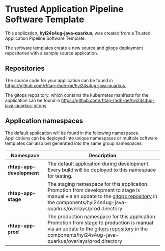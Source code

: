 # Trusted Application Pipeline Software Template

This application, **hyi24s4ug-java-quarkus**, was created from a Trusted Application Pipeline Software Template.

The software templates create a new source and gitops deployment repositories with a sample source application. 

## Repositories

The source code for your application can be found in [https://github.com/rhtap-rhdh-qe/hyi24s4ug-java-quarkus ](https://github.com/rhtap-rhdh-qe/hyi24s4ug-java-quarkus ).
 
The gitops repository, which contains the kubernetes manifests for the application can be found in 
[https://github.com/rhtap-rhdh-qe/hyi24s4ug-java-quarkus-gitops ](https://github.com/rhtap-rhdh-qe/hyi24s4ug-java-quarkus-gitops ) 

## Application namespaces 

The default application will be found in the following namespaces. Applications can be deployed into unique namespaces or multiple software templates can also bet generated into the same group namespaces.  

|  Namespace   |  Description   |  
| -------- | -------- |   
| **rhtap-app-development** | The default application during development. Every build will be deployed to this namespace for testing. | 
| **rhtap-app-stage** | The staging namespace for this application. Promotion from development to stage is manual via an update to the [gitops repository](https://github.com/rhtap-rhdh-qe/hyi24s4ug-java-quarkus-gitops ) in the components/hyi24s4ug-java-quarkus/overlays/prod directory |  
| **rhtap-app-prod** | The production namespace for this application. Promotion from stage to production is manual via an update to the [gitops repository](https://github.com/rhtap-rhdh-qe/hyi24s4ug-java-quarkus-gitops ) in the components/hyi24s4ug-java-quarkus/overlays/prod directory | 